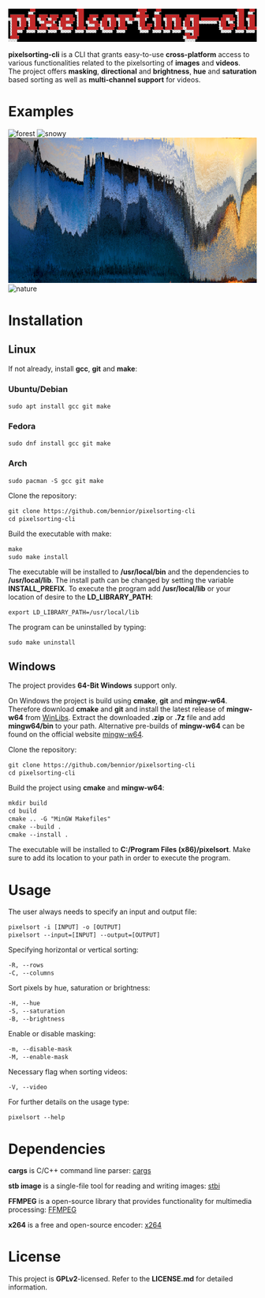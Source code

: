 ![beautiful ascii-art](assets/ascii-text-art.png)

**pixelsorting-cli** is a CLI that grants easy-to-use **cross-platform** access to various functionalities related to the pixelsorting of **images** and **videos**.  
The project offers **masking**, **directional** and **brightness**, **hue** and **saturation** based sorting as well as **multi-channel support** for videos.

# Examples

![forest](assets/forest.png)
![snowy](assets/snowy.png)
![boat](assets/boat.png)
![nature](assets/nature.gif)

# Installation

## Linux

If not already, install **gcc**, **git** and **make**:

### Ubuntu/Debian

    sudo apt install gcc git make

### Fedora

    sudo dnf install gcc git make

### Arch

    sudo pacman -S gcc git make

Clone the repository:

    git clone https://github.com/bennior/pixelsorting-cli
    cd pixelsorting-cli

Build the executable with make:

    make
    sudo make install

The executable will be installed to **/usr/local/bin** and the dependencies to **/usr/local/lib**. The install path can be changed by setting the variable **INSTALL_PREFIX**. To execute the program add **/usr/local/lib** or your location of desire to the **LD_LIBRARY_PATH**:

    export LD_LIBRARY_PATH=/usr/local/lib

The program can be uninstalled by typing:

    sudo make uninstall

## Windows

The project provides **64-Bit Windows** support only.

On Windows the project is build using **cmake**, **git** and **mingw-w64**. Therefore download **cmake** and **git** and install the latest release of **mingw-w64** from [WinLibs](https://winlibs.com). Extract the downloaded **.zip** or **.7z** file and add **mingw64/bin** to your path. Alternative pre-builds of **mingw-w64** can be found on the official website [mingw-w64](https://mingw-w64.org). 

Clone the repository:

    git clone https://github.com/bennior/pixelsorting-cli
    cd pixelsorting-cli

Build the project using **cmake** and **mingw-w64**:

    mkdir build
    cd build
    cmake .. -G "MinGW Makefiles"
    cmake --build .
    cmake --install .

The executable will be installed to **C:/Program Files (x86)/pixelsort**. Make sure to add its location to your path in order to execute the program.

# Usage

The user always needs to specify an input and output file:

    pixelsort -i [INPUT] -o [OUTPUT]
    pixelsort --input=[INPUT] --output=[OUTPUT]

Specifying horizontal or vertical sorting:

    -R, --rows
    -C, --columns

Sort pixels by hue, saturation or brightness:

    -H, --hue
    -S, --saturation
    -B, --brightness

Enable or disable masking:

    -m, --disable-mask
    -M, --enable-mask

Necessary flag when sorting videos:

    -V, --video

For further details on the usage type:

    pixelsort --help


# Dependencies

**cargs** is C/C++ command line parser: [cargs](https://likle.github.io/cargs/)

**stb image** is a single-file tool for reading and writing images: [stbi](https://github.com/nothings/stb)

**FFMPEG** is a open-source library that provides functionality for multimedia processing: [FFMPEG](https://ffmpeg.org/)

**x264** is a free and open-source encoder: [x264](https://github.com/mirror/x264)

# License

This project is **GPLv2**-licensed. Refer to the **LICENSE.md** for detailed information.
